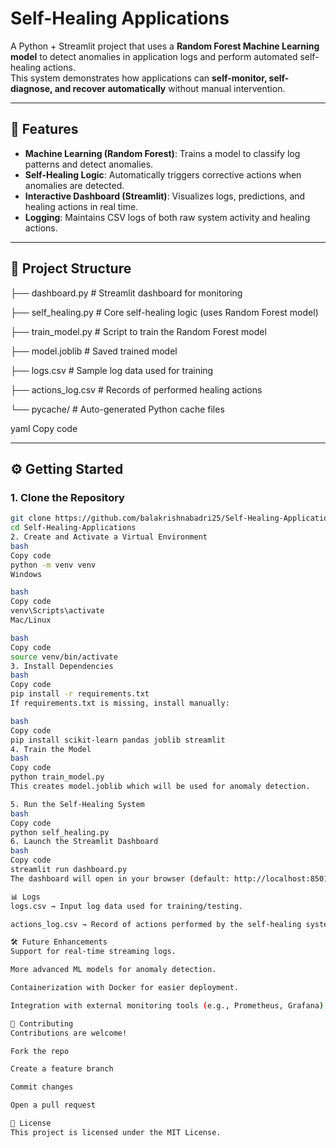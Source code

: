 # Self-Healing Applications

A Python + Streamlit project that uses a **Random Forest Machine Learning model** to detect anomalies in application logs and perform automated self-healing actions.  
This system demonstrates how applications can **self-monitor, self-diagnose, and recover automatically** without manual intervention.

---

## 🚀 Features
- **Machine Learning (Random Forest)**: Trains a model to classify log patterns and detect anomalies.
- **Self-Healing Logic**: Automatically triggers corrective actions when anomalies are detected.
- **Interactive Dashboard (Streamlit)**: Visualizes logs, predictions, and healing actions in real time.
- **Logging**: Maintains CSV logs of both raw system activity and healing actions.

---

## 📂 Project Structure
├── dashboard.py # Streamlit dashboard for monitoring

├── self_healing.py # Core self-healing logic (uses Random Forest model)

├── train_model.py # Script to train the Random Forest model

├── model.joblib # Saved trained model

├── logs.csv # Sample log data used for training

├── actions_log.csv # Records of performed healing actions

└── pycache/ # Auto-generated Python cache files

yaml
Copy code

---

## ⚙️ Getting Started

### 1. Clone the Repository
```bash
git clone https://github.com/balakrishnabadri25/Self-Healing-Applications.git
cd Self-Healing-Applications
2. Create and Activate a Virtual Environment
bash
Copy code
python -m venv venv
Windows

bash
Copy code
venv\Scripts\activate
Mac/Linux

bash
Copy code
source venv/bin/activate
3. Install Dependencies
bash
Copy code
pip install -r requirements.txt
If requirements.txt is missing, install manually:

bash
Copy code
pip install scikit-learn pandas joblib streamlit
4. Train the Model
bash
Copy code
python train_model.py
This creates model.joblib which will be used for anomaly detection.

5. Run the Self-Healing System
bash
Copy code
python self_healing.py
6. Launch the Streamlit Dashboard
bash
Copy code
streamlit run dashboard.py
The dashboard will open in your browser (default: http://localhost:8501).

📊 Logs
logs.csv → Input log data used for training/testing.

actions_log.csv → Record of actions performed by the self-healing system.

🛠 Future Enhancements
Support for real-time streaming logs.

More advanced ML models for anomaly detection.

Containerization with Docker for easier deployment.

Integration with external monitoring tools (e.g., Prometheus, Grafana).

🤝 Contributing
Contributions are welcome!

Fork the repo

Create a feature branch

Commit changes

Open a pull request

📜 License
This project is licensed under the MIT License.
